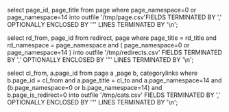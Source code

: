 select page_id, page_title from page where page_namespace=0 or page_namespace=14 into  outfile '/tmp/page.csv'FIELDS TERMINATED BY ',' OPTIONALLY ENCLOSED BY '"'   LINES TERMINATED BY '\n';

select rd_from, page_id from redirect, page where page_title = rd_title and rd_namespace = page_namespace and ( page_namespace=0 or page_namespace=14 ) into outfile '/tmp/redirects.csv' FIELDS TERMINATED BY ',' OPTIONALLY ENCLOSED BY '"'   LINES TERMINATED BY '\n';

 select cl_from, a.page_id from page a ,page b, categorylinks where b.page_id = cl_from and a.page_title = cl_to and a.page_namespace=14 and (b.page_namespace=0  or b.page_namespace=14) and b.page_is_redirect=0 into outfile '/tmp/cats.csv' FIELDS TERMINATED BY ',' OPTIONALLY ENCLOSED BY '"'   LINES TERMINATED BY '\n';
